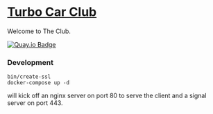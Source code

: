# [Turbo Car Club][]

Welcome to The Club.

[![Quay.io Badge]][Quay.io]

### Development

```
bin/create-ssl
docker-compose up -d
```

will kick off an nginx server on port 80 to serve the client and a signal server
on port 443.

[Turbo Car Club]: http://turbocar.club
[Quay.io Badge]: https://quay.io/repository/caseywebdev/turbo-car-club/status
[Quay.io]: https://quay.io/repository/caseywebdev/turbo-car-club
